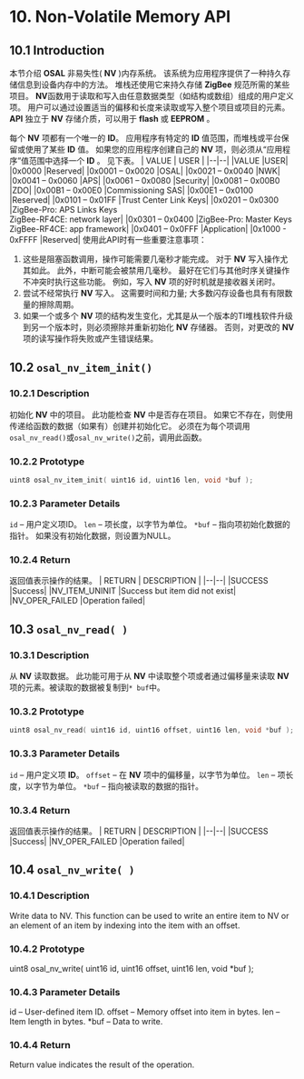 
# 10. Non-Volatile Memory API
## 10.1 Introduction
本节介绍 **OSAL** 非易失性( **NV** )内存系统。 该系统为应用程序提供了一种持久存储信息到设备内存中的方法。 堆栈还使用它来持久存储 **ZigBee** 规范所需的某些项目。 **NV**函数用于读取和写入由任意数据类型（如结构或数组）组成的用户定义项。 用户可以通过设置适当的偏移和长度来读取或写入整个项目或项目的元素。 **API** 独立于 **NV** 存储介质，可以用于 **flash** 或 **EEPROM** 。

每个 **NV** 项都有一个唯一的 **ID**。 应用程序有特定的 **ID** 值范围，而堆栈或平台保留或使用了某些 **ID** 值。 如果您的应用程序创建自己的 **NV** 项，则必须从“应用程序”值范围中选择一个 **ID** 。 见下表。
| VALUE | USER |
|--|--|
|VALUE |USER|
|0x0000 |Reserved|
|0x0001 – 0x0020 |OSAL|
|0x0021 – 0x0040 |NWK|
|0x0041 – 0x0060 |APS|
|0x0061 – 0x0080 |Security|
|0x0081 – 0x00B0 |ZDO|
|0x00B1 – 0x00E0 |Commissioning SAS|
|0x00E1 – 0x0100 |Reserved|
|0x0101 – 0x01FF |Trust Center Link Keys|
|0x0201 – 0x0300 |ZigBee-Pro: APS Links Keys <br>ZigBee-RF4CE: network layer|
|0x0301 – 0x0400 |ZigBee-Pro: Master Keys <br>ZigBee-RF4CE: app framework|
|0x0401 – 0x0FFF |Application|
|0x1000 - 0xFFFF |Reserved|
使用此API时有一些重要注意事项：
1. 这些是阻塞函数调用，操作可能需要几毫秒才能完成。 对于 **NV** 写入操作尤其如此。 此外，中断可能会被禁用几毫秒。 最好在它们与其他时序关键操作不冲突时执行这些功能。 例如，写入 **NV** 项的好时机就是接收器关闭时。
2. 尝试不经常执行 **NV** 写入。 这需要时间和力量; 大多数闪存设备也具有有限数量的擦除周期。
3. 如果一个或多个 **NV** 项的结构发生变化，尤其是从一个版本的TI堆栈软件升级到另一个版本时，则必须擦除并重新初始化 **NV** 存储器。 否则，对更改的 **NV** 项的读写操作将失败或产生错误结果。
## 10.2 `osal_nv_item_init()`
### 10.2.1 Description
初始化 **NV** 中的项目。 此功能检查 **NV** 中是否存在项目。 如果它不存在，则使用传递给函数的数据（如果有）创建并初始化它。
必须在为每个项调用`osal_nv_read()`或`osal_nv_write()`之前，调用此函数。
### 10.2.2 Prototype
``` c
uint8 osal_nv_item_init( uint16 id, uint16 len, void *buf );
```
### 10.2.3 Parameter Details
`id` – 用户定义项ID。
`len` – 项长度，以字节为单位。
`*buf` – 指向项初始化数据的指针。 如果没有初始化数据，则设置为NULL。
### 10.2.4 Return
返回值表示操作的结果。
| RETURN | DESCRIPTION |
|--|--|
|SUCCESS |Success|
|NV_ITEM_UNINIT |Success but item did not exist|
|NV_OPER_FAILED |Operation failed|
## 10.3 `osal_nv_read( )`
### 10.3.1 Description
从 **NV** 读取数据。 此功能可用于从 **NV** 中读取整个项或者通过偏移量来读取 **NV** 项的元素。被读取的数据被复制到`* buf`中。
### 10.3.2 Prototype
``` c
uint8 osal_nv_read( uint16 id, uint16 offset, uint16 len, void *buf );
```
### 10.3.3 Parameter Details
`id` – 用户定义项 **ID**。
`offset` – 在 **NV** 项中的偏移量，以字节为单位。
`len` – 项长度，以字节为单位。
`*buf` – 指向被读取的数据的指针。
### 10.3.4 Return
返回值表示操作的结果。
| RETURN | DESCRIPTION |
|--|--|
|SUCCESS |Success|
|NV_OPER_FAILED |Operation failed|
## 10.4 `osal_nv_write( )`
### 10.4.1 Description
Write data to NV. This function can be used to write an entire item to NV or an element of an item by indexing into the item with an offset.
### 10.4.2 Prototype
uint8 osal_nv_write( uint16 id, uint16 offset, uint16 len, void *buf );
### 10.4.3 Parameter Details
id – User-defined item ID.
offset – Memory offset into item in bytes.
len – Item length in bytes.
*buf – Data to write.
### 10.4.4 Return
Return value indicates the result of the operation.
<!--stackedit_data:
eyJoaXN0b3J5IjpbLTE5MTY3NjIxNDQsLTEzNjk5MzczNTMsNz
U1MDY2MzYsLTE2ODQ0MDMzMTMsMTE3MjMzMDk2NiwtMTI2NTc5
MDM5MiwyMDg0NzQ4MTEyLDEwOTM1NjAxMTAsMTYxMjM5MTE4MS
wxNjgzNDUzNzA1LDE1NTY5NjIzN119
-->